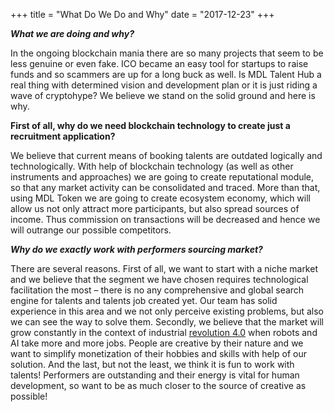 +++
title = "What Do We Do and Why"
date = "2017-12-23"
+++

***What we are doing and why?***

In the ongoing blockchain mania there are so many projects that seem to be less genuine or even fake. ICO became an easy tool for startups to raise funds and so scammers are up for a long buck as well. Is MDL Talent Hub a real thing with determined vision and development plan or it is just riding a wave of cryptohype? We believe we stand on the solid ground and here is why. 

**First of all, why do we need blockchain technology to create just a recruitment application?** 

We believe that current means of booking talents are outdated logically and technologically. With help of blockchain technology (as well as other instruments and approaches) we are going to create reputational module, so that any market activity can be consolidated and traced. More than that, using MDL Token we are going to create ecosystem economy, which will allow us not only attract more participants, but also spread sources of income. Thus commission on transactions will be decreased and hence we will outrange our possible competitors. 

***Why do we exactly work with performers sourcing market?***

There are several reasons.  First of all, we want to start with a niche market and we believe that the segment we have chosen requires technological facilitation the most – there is no any comprehensive and global search engine for talents and talents job created yet. Our team has solid experience in this area and we not only perceive existing problems, but also we can see the way to solve them. 
Secondly, we believe that the market will grow constantly in the context of industrial <a href="https://en.wikipedia.org/wiki/Industry_4.0">revolution 4.0</a> when robots and AI take more and more jobs. People are creative by their nature and we want to simplify monetization of their hobbies and skills with help of our solution. 
And the last, but not the least, we think it is fun to work with talents! Performers are outstanding and their energy is vital for human development, so want to be as much closer to the source of creative as possible!
